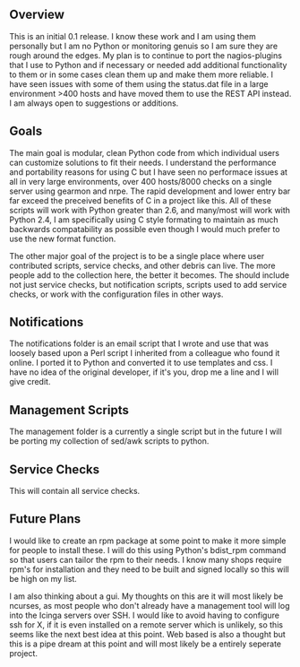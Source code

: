 Overview
--------

This is an initial 0.1 release.  I know these work and I am using them personally but I am no Python or monitoring genuis so I am sure they are rough around the edges.  My plan is to continue to port the nagios-plugins that I use to Python and if necessary or needed add additional functionality to them or in some cases clean them up and make them more reliable.  I have seen issues with some of them using the status.dat file in a large environment >400 hosts and have moved them to use the REST API instead.  I am always open to suggestions or additions.

Goals
-----

The main goal is modular, clean Python code from which individual users can customize solutions to fit their needs.  I understand the performance and portability reasons for using C but I have seen no performace issues at all in very large environments, over 400 hosts/8000 checks on a single server using gearmon and nrpe.  The rapid development and lower entry bar far exceed the preceived benefits of C in a project like this.  All of these scripts will work with Python greater than 2.6, and many/most will work with Python 2.4, I am specifically using C style formating to maintain as much backwards compatability as possible even though I would much prefer to use the new format function.

The other major goal of the project is to be a single place where user contributed scripts, service checks, and other debris can live.  The more people add to the collection here, the better it becomes.  The should include not just service checks, but notification scripts, scripts used to add service checks, or work with the configuration files in other ways.

Notifications
-------------

The notifications folder is an email script that I wrote and use that was loosely based upon a Perl script I inherited from a colleague who found it online.  I ported it to Python and converted it to use templates and css.  I have no idea of the original developer, if it's you, drop me a line and I will give credit.

Management Scripts
------------------

The management folder is a currently a single script but in the future I will be porting my collection of sed/awk scripts to python.

Service Checks
--------------

This will contain all service checks.

Future Plans
------------

I would like to create an rpm package at some point to make it more simple for people to install these.  I will do this using Python's bdist_rpm command so that users can tailor the rpm to their needs.  I know many shops require rpm's for installation and they need to be built and signed locally so this will be high on my list.  

I am also thinking about a gui.  My thoughts on this are it will most likely be ncurses, as most people who don't already have a management tool will log into the Icinga servers over SSH.  I would like to avoid having to configure ssh for X, if it is even installed on a remote server which is unlikely, so this seems like the next best idea at this point.  Web based is also a thought but this is a pipe dream at this point and will most likely be a entirely seperate project.
